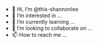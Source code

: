 - 👋 Hi, I’m @this-shannonlee
- 👀 I’m interested in ...
- 🌱 I’m currently learning ...
- 💞️ I’m looking to collaborate on ...
- 📫 How to reach me ...

<!---
this-shannonlee/this-shannonlee is a ✨ special ✨ repository because its `README.md` (this file) appears on your GitHub profile.
You can click the Preview link to take a look at your changes.
--->
